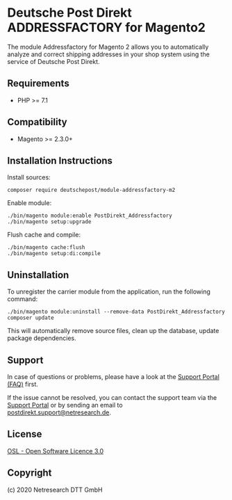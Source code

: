 # Deutsche Post Direkt ADDRESSFACTORY for Magento2

The module Addressfactory for Magento 2 allows you to automatically analyze and correct shipping addresses
in your shop system using the service of Deutsche Post Direkt.

## Requirements

* PHP >= 7.1

## Compatibility

* Magento >= 2.3.0+

## Installation Instructions

Install sources:

    composer require deutschepost/module-addressfactory-m2

Enable module:

    ./bin/magento module:enable PostDirekt_Addressfactory
    ./bin/magento setup:upgrade

Flush cache and compile:

    ./bin/magento cache:flush
    ./bin/magento setup:di:compile

## Uninstallation

To unregister the carrier module from the application, run the following command:

    ./bin/magento module:uninstall --remove-data PostDirekt_Addressfactory
    composer update

This will automatically remove source files, clean up the database, update package dependencies.

## Support

In case of questions or problems, please have a look at the
[Support Portal (FAQ)](http://postdirekt.support.netresearch.de/) first.

If the issue cannot be resolved, you can contact the support team via the
[Support Portal](http://postdirekt.support.netresearch.de/) or by sending an email
to <postdirekt.support@netresearch.de>.

## License

[OSL - Open Software Licence 3.0](http://opensource.org/licenses/osl-3.0.php)

## Copyright

(c) 2020 Netresearch DTT GmbH
